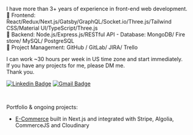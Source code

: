 I have more than 3+ years of experience in front-end web development.<br/>
🌟 Frontend: React/Redux/Next.js/Gatsby/GraphQL/Socket.io/Three.js/Tailwind CSS/Material UI/TypeScript/Three.js<br/>
🌟 Backend: Node.js/Express.js/RESTful API - Database: MongoDB/ Fire store/ MySQL/ PostgreSQL<br/>
🌟 Project Management: GitHub / GitLab/ JIRA/ Trello<br/>

I can work ~30 hours per week in US time zone and start immediately.<br/>
If you have any projects for me, please DM me.<br/>
Thank you.<br/>

[![Linkedin Badge](https://img.shields.io/badge/-LinkedIn-blue?style=flat-square&logo=Linkedin&logoColor=white&link=https://www.linkedin.com/in/gabriel-linassi-b7a04b156/)](https://www.linkedin.com/in/gabriel-linassi-b7a04b156/)
[![Gmail Badge](https://img.shields.io/badge/-Gmail-c14438?style=flat-square&logo=Gmail&logoColor=white&link=mailto:gabrielm.linassi@gmail.com)](mailto:gabrielm.linassi@gmail.com)

<br/>

Portfolio & ongoing projects:
- [E-Commerce](...) built in Next.js and integrated with Stripe, Algolia, CommerceJS and Cloudinary


